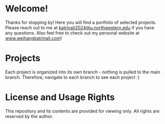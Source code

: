 # Welcome!
Thanks for stopping by! Here you will find a portfolio of selected projects. Please reach out to me at katrinali2024@u.northwestern.edu if you have any questions. Also feel free to check out my personal website at www.weihangkatrinali.com!

# Projects
Each project is organized into its own branch - nothing is pulled to the main branch. Therefore, navigate to each branch to see each project :)

# License and Usage Rights
This repository and its contents are provided for viewing only. All rights are reserved by the author. 
